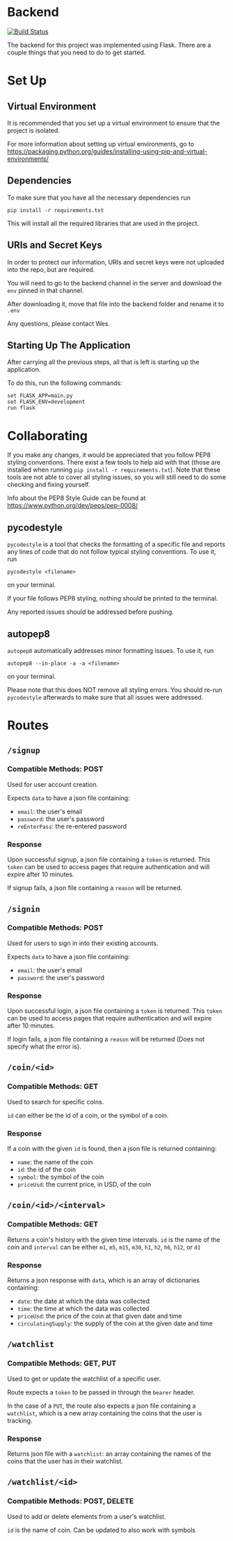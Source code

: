 # Backend

[![Build Status](https://travis-ci.com/Hadiasemi/Crypto-Tracker.svg?branch=master)](https://travis-ci.com/Hadiasemi/Crypto-Tracker)

The backend for this project was implemented using Flask.
There are a couple things that you need to do to get started.


# Set Up
## Virtual Environment
It is recommended that you set up a virtual environment to ensure that the project is isolated.

For more information about setting up virtual environments, go to https://packaging.python.org/guides/installing-using-pip-and-virtual-environments/

## Dependencies
To make sure that you have all the necessary dependencies run 
```
pip install -r requirements.txt
```
This will install all the required libraries that are used in the project.

## URIs and Secret Keys
In order to protect our information, URIs and secret keys were not uploaded into the repo, but are required.

You will need to go to the backend channel in the server and download the `env` pinned in that channel.

After downloading it, move that file into the backend folder and rename it to `.env`

Any questions, please contact Wes.

## Starting Up The Application
After carrying all the previous steps, all that is left is starting up the application.

To do this, run the following commands:
```
set FLASK_APP=main.py
set FLASK_ENV=development
run flask
```

# Collaborating
If you make any changes, it would be appreciated that you follow PEP8 styling conventions. There exist a few tools to help aid with that (those are installed when running `pip install -r requirements.txt`). Note that these tools are not able to cover all styling issues, so you will still need to do some checking and fixing yourself.

Info about the PEP8 Style Guide can be found at https://www.python.org/dev/peps/pep-0008/

## pycodestyle
`pycodestyle` is a tool that checks the formatting of a specific file and reports any lines of code that do not follow typical styling conventions. To use it, run
```
pycodestyle <filename>
```
on your terminal.

If your file follows PEP8 styling, nothing should be printed to the terminal. 

Any reported issues should be addressed before pushing.

## autopep8
`autopep8` automatically addresses minor formatting issues. To use it, run
```
autopep8 --in-place -a -a <filename>
```
on your terminal.

Please note that this does NOT remove all styling errors. You should re-run `pycodestyle` afterwards to make sure that all issues were addressed.

# Routes
## `/signup`
### Compatible Methods: POST
Used for user account creation.

Expects `data` to have a json file containing:
* `email`: the user's email
* `password`: the user's password
* `reEnterPass`: the re-entered password

### Response
Upon successful signup, a json file containing a `token` is returned. This `token` can be used to access pages that require authentication and will expire after 10 minutes.

If signup fails, a json file containing a `reason` will be returned.

## `/signin`
### Compatible Methods: POST
Used for users to sign in into their existing accounts.

Expects `data` to have a json file containing:
* `email`: the user's email
* `password`: the user's password

### Response
Upon successful login, a json file containing a `token` is returned. This `token` can be used to access pages that require authentication and will expire after 10 minutes.

If login fails, a json file containing a `reason` will be returned (Does not specify what the error is).

## `/coin/<id>`
### Compatible Methods: GET
Used to search for specific coins.

`id` can either be the id of a coin, or the symbol of a coin.

### Response
If a coin with the given `id` is found, then a json file is returned containing:
* `name`: the name of the coin
* `id`: the id of the coin
* `symbol`: the symbol of the coin
* `priceUsd`: the current price, in USD, of the coin

## `/coin/<id>/<interval>`
### Compatible Methods: GET
Returns a coin's history with the given time intervals. `id` is the name of the coin and `interval` can be either `m1`, `m5`, `m15`, `m30`, `h1`, `h2`, `h6`, `h12`, or `d1`

### Response
Returns a json response with `data`, which is an array of dictionaries containing:
* `date`: the date at which the data was collected
* `time`: the time at which the data was collected
* `priceUsd`: the price of the coin at that given date and time
* `circulatingSupply`: the supply of the coin at the given date and time

## `/watchlist`
### Compatible Methods: GET, PUT
Used to get or update the watchlist of a specific user.

Route expects a `token` to be passed in through the `bearer` header.

In the case of a `PUT`, the route also expects a json file containing a `watchlist`, which is a new array containing the coins that the user is tracking.

### Response
Returns json file with a `watchlist`: an array containing the names of the coins that the user has in their watchlist.

## `/watchlist/<id>`
### Compatible Methods: POST, DELETE
Used to add or delete elements from a user's watchlist.

`id` is the name of coin. Can be updated to also work with symbols

